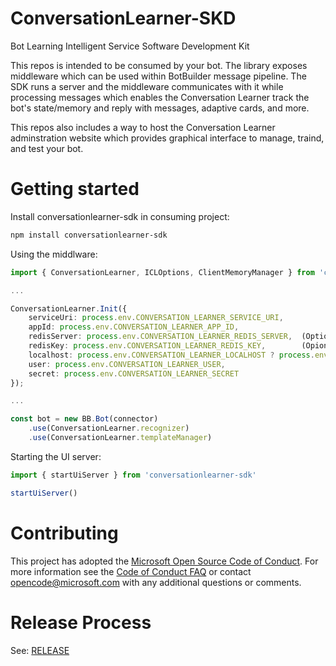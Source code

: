 # ConversationLearner-SKD

Bot Learning Intelligent Service Software Development Kit

This repos is intended to be consumed by your bot.  The library exposes middleware which can be used within BotBuilder message pipeline.  The SDK runs a server and the middleware communicates with it while processing messages which enables the Conversation Learner track the bot's state/memory and reply with messages, adaptive cards, and more.

This repos also includes a way to host the Conversation Learner adminstration website which provides graphical interface to manage, traind, and test your bot.

# Getting started

Install conversationlearner-sdk in consuming project:

```bash
npm install conversationlearner-sdk
```

Using the middlware:

```typescript
import { ConversationLearner, ICLOptions, ClientMemoryManager } from 'conversationlearner-sdk'

...

ConversationLearner.Init({
    serviceUri: process.env.CONVERSATION_LEARNER_SERVICE_URI,
    appId: process.env.CONVERSATION_LEARNER_APP_ID,
    redisServer: process.env.CONVERSATION_LEARNER_REDIS_SERVER,  (Optional)
    redisKey: process.env.CONVERSATION_LEARNER_REDIS_KEY,        (Opional)
    localhost: process.env.CONVERSATION_LEARNER_LOCALHOST ? process.env.CONVERSATION_LEARNER_LOCALHOST.toLowerCase() === 'true' : true,
    user: process.env.CONVERSATION_LEARNER_USER,
    secret: process.env.CONVERSATION_LEARNER_SECRET
});

...

const bot = new BB.Bot(connector)
    .use(ConversationLearner.recognizer)
    .use(ConversationLearner.templateManager)
```

Starting the UI server:

```typescript
import { startUiServer } from 'conversationlearner-sdk'

startUiServer()
```


# Contributing

This project has adopted the [Microsoft Open Source Code of Conduct](https://opensource.microsoft.com/codeofconduct/). For more information see the [Code of Conduct FAQ](https://opensource.microsoft.com/codeofconduct/faq/) or contact [opencode@microsoft.com](mailto:opencode@microsoft.com) with any additional questions or comments.

# Release Process

See: [RELEASE](/RELEASE.md)